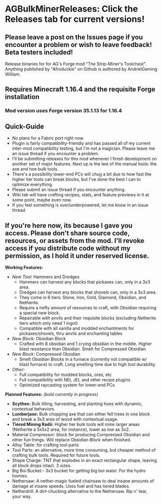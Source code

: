 # AGBulkMinerReleases: Click the Releases tab for current versions!
## Please leave a post on the Issues page if you encounter a problem or wish to leave feedback! Beta testers included!
Release binaries for for AG's Forge mod "The Strip-Miner's Toolchest".
Anything published by "Afroduckie" on Github is authored by AndrielGaming William.
 
## Requires Minecraft 1.16.4 and the requisite Forge installation
### Mod version uses Forge version 35.1.13 for 1.16.4
 
## Quick-Guide
* No plans for a Fabric port right now.
* Plugin is fairly compatibility-friendly and has passed all of my current inter-mod compatibility testing, but I'm not a magician. Please leave me an issue thread if you encounter a problem.
* I'll be submitting releases for this mod whenever I finish development on another set of major features. Next up is the last of the manual tools: the axe and hoe bulk tools.
* There's a possibility lower-end PCs will chug a bit due to how fast the higher tier tools can break blocks, but I've done the best I can to optimize everything.
* Please submit an issue thread if you encounter anything.
* Wiki tab will have crafting recipes, stats, and feature previews in it at some point, maybe even now.
* If you feel something is over/underpowered, let me know in an issue thread

## If you're here now, its because I gave you access. Please don't share source code, resources, or assets from the mod. I'll revoke access if you distribute code without my permission, as I hold it under reserved license.
 
**Working Features:**
* *New Tool:* Hammers and Dredges
   * Hammers can harvest any blocks that pickaxes can, only in a 3x3 area.
   * Dredges can harvest any blocks that shovels can, only in a 3x3 area.  
   * They come in 6 tiers: Stone, Iron, Gold, Diamond, Obsidian, and Netherite.
   * Require a hefty amount of resources to craft, with Obsidian requiring a special new block.
   * Repairable with anvils and their requisite blocks (excluding Netherite tiers which only need 1 ingot)
   * Compatible with all vanilla and modded enchantments for pickaxes/shovels, thru anvils and enchanting tables
* *New Block:* Obsidian Block
   * Crafted with 8 obsidian and 1 crying obsidian in the middle. Higher blast resistance than Obsidian. Smelt for Compressed Obsidian.
* *New Block:* Compressed Obsidian
   * Smelt Obsidian Blocks in a furnace (currently not compatible w/ blast furnace) to craft. Long smelting time due to high tool durability.
* *Other:*
   * Full compatibility for modded blocks, ores, etc
   * Full compatibility with NEI, JEI, and other recipe plugins
   * Optimized raycasting system for lower-end PCs

**Planned Features:**        *(bold currently in progress)*
   * **Scythes:** Bulk tilling, harvesting, and planting hoes with dynamic, contextual behaviors.
   * **Lumberjaxe:** Bulk chopping axe that can either fell trees in one block and break a 3x3 area of wood with contextual usage.
   * **Tiered Mining Radii:** Higher tier bulk tools will mine larger areas (Netherite a 5x5x2 area, for instance), lower as low as 3x2.
   * Material Compressor: block for producing Compressed Obsidian and other fun things. Will replace Obsidian Block when finished.
   * Alloy Table: for crafting tool parts
   * Tool Parts: an alternative, more time consuming, but cheaper method of crafting bulk tools. Required for future tools.
   * Shape Charge: TNT that explodes in an exact rectangular shape, leaving all block drops intact. 3 sizes.
   * Big Boi Bucket:- 3x3 bucket for getting big boi water. For the hydro homies.
   * Nethersaw: A nether-magic fueled chainsaw to deal insane amounts of damage at insane speeds. Uses fuel and has tiered blades.
   * Netherdrill: A dirt-chucking alternative to the Nethersaw. Rip n' tear, your way.
